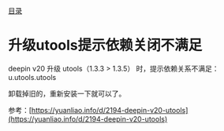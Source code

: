 [目录](./)
# 升级utools提示依赖关闭不满足

deepin v20 升级 utools（1.3.3 > 1.3.5） 时，提示依赖关系不满足：u.utools.utools

卸载掉旧的，重新安装一下就可以了。

参考：[https://yuanliao.info/d/2194-deepin-v20-utools](https://yuanliao.info/d/2194-deepin-v20-utools)